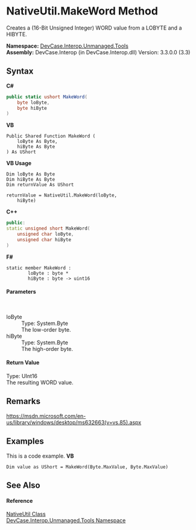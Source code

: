 # NativeUtil.MakeWord Method 
 

Creates a (16-Bit Unsigned Integer) WORD value from a LOBYTE and a HIBYTE.

**Namespace:**&nbsp;<a href="N_DevCase_Interop_Unmanaged_Tools">DevCase.Interop.Unmanaged.Tools</a><br />**Assembly:**&nbsp;DevCase.Interop (in DevCase.Interop.dll) Version: 3.3.0.0 (3.3)

## Syntax

**C#**<br />
``` C#
public static ushort MakeWord(
	byte loByte,
	byte hiByte
)
```

**VB**<br />
``` VB
Public Shared Function MakeWord ( 
	loByte As Byte,
	hiByte As Byte
) As UShort
```

**VB Usage**<br />
``` VB Usage
Dim loByte As Byte
Dim hiByte As Byte
Dim returnValue As UShort

returnValue = NativeUtil.MakeWord(loByte, 
	hiByte)
```

**C++**<br />
``` C++
public:
static unsigned short MakeWord(
	unsigned char loByte, 
	unsigned char hiByte
)
```

**F#**<br />
``` F#
static member MakeWord : 
        loByte : byte * 
        hiByte : byte -> uint16 

```


#### Parameters
&nbsp;<dl><dt>loByte</dt><dd>Type: System.Byte<br />The low-order byte.</dd><dt>hiByte</dt><dd>Type: System.Byte<br />The high-order byte.</dd></dl>

#### Return Value
Type: UInt16<br />The resulting WORD value.

## Remarks
<a href="https://msdn.microsoft.com/en-us/library/windows/desktop/ms632663(v=vs.85).aspx" target="_blank">https://msdn.microsoft.com/en-us/library/windows/desktop/ms632663(v=vs.85).aspx</a>

## Examples
This is a code example. 
**VB**<br />
``` VB
Dim value as UShort = MakeWord(Byte.MaxValue, Byte.MaxValue)
```


## See Also


#### Reference
<a href="T_DevCase_Interop_Unmanaged_Tools_NativeUtil">NativeUtil Class</a><br /><a href="N_DevCase_Interop_Unmanaged_Tools">DevCase.Interop.Unmanaged.Tools Namespace</a><br />